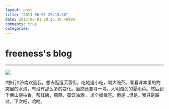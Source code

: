 ```yaml
---
layout: post
title: "2013-06-01 20:15:30"
date: 2013-06-01 20:15:30 +0800
comments: true
categories: 
---
```


# freeness's blog

----------

![](http://okqmqrbgo.bkt.clouddn.com/201306012015301.jpg)

>
\#旅行\#济南欢迎我，想去逛逛芙蓉街，吃地道小吃，喝大碗茶。看看课本里的趵突里的水泡，有没有那么多的变化。当然还要寻一寻，大明湖旁的夏雨荷。然后到千佛山烧柱香，帮红姨，燕燕，孤饮浊酒 ，求个姻缘签。但是…但是…我只是路过，下次吧，哈哈。